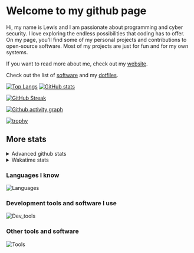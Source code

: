 # Welcome to my github page
Hi, my name is Lewis and I am passionate about programming and cyber security. I love exploring the endless possibilities that coding has to offer. On my page, you'll find some of my personal projects and contributions to open-source software. Most of my projects are just for fun and for my own systems.

If you want to read more about me, check out my [website](https://awesomelewis2007.github.io/).

Check out the list of [software](https://github.com/awesomelewis2007/awesomelewis2007/blob/master/software.md) and my [dotfiles](https://github.com/awesomelewis2007/dotfiles).



[![Top Langs](https://github-readme-stats.vercel.app/api/top-langs/?username=awesomelewis2007&hide=html,css,jupyter%20notebook&langs_count=10&layout=compact&theme=transparent&exclude_repo=GPT-code-repository)](https://github.com/anuraghazra/github-readme-stats) [![GitHub stats](https://github-readme-stats.vercel.app/api?username=awesomelewis2007&show_icons=true&theme=transparent)](https://github.com/anuraghazra/github-readme-stats)

[![GitHub Streak](https://streak-stats.demolab.com?user=Awesomelewis2007&theme=transparent)](https://git.io/streak-stats)

[![Github activity graph](https://github-readme-activity-graph.vercel.app/graph?username=awesomelewis2007&theme=github-compact&area=true)](https://github.com/ashutosh00710/github-readme-activity-graph)

[![trophy](https://github-profile-trophy.vercel.app/?username=awesomelewis2007&theme=darkhub)](https://github.com/ryo-ma/github-profile-trophy)

## More stats
<details close>
<summary>Advanced github stats</summary>
<br>
  
![Metrics](https://raw.githubusercontent.com/awesomelewis2007/awesomelewis2007/master/github-metrics.svg)
  
</details>

<details close>
<summary>Wakatime stats</summary>
<br>

<!--START_SECTION:waka-->

```text
Python       1 hr 19 mins    ████████▓░░░░░░░░░░░░░░░░   34.03 %
Markdown     56 mins         ██████░░░░░░░░░░░░░░░░░░░   24.41 %
JavaScript   42 mins         ████▓░░░░░░░░░░░░░░░░░░░░   18.08 %
CSS          21 mins         ██▒░░░░░░░░░░░░░░░░░░░░░░   09.22 %
HTML         14 mins         █▓░░░░░░░░░░░░░░░░░░░░░░░   06.04 %
YAML         4 mins          ▓░░░░░░░░░░░░░░░░░░░░░░░░   02.08 %
Other        3 mins          ▒░░░░░░░░░░░░░░░░░░░░░░░░   01.46 %
JSON         3 mins          ▒░░░░░░░░░░░░░░░░░░░░░░░░   01.42 %
Text         2 mins          ▒░░░░░░░░░░░░░░░░░░░░░░░░   01.22 %
C++          2 mins          ▒░░░░░░░░░░░░░░░░░░░░░░░░   00.93 %
C            1 min           ░░░░░░░░░░░░░░░░░░░░░░░░░   00.66 %
Bash         0 secs          ░░░░░░░░░░░░░░░░░░░░░░░░░   00.34 %
TOML         0 secs          ░░░░░░░░░░░░░░░░░░░░░░░░░   00.08 %
Makefile     0 secs          ░░░░░░░░░░░░░░░░░░░░░░░░░   00.04 %
```

<!--END_SECTION:waka-->
</details>

### Languages I know
![Languages](https://skillicons.dev/icons?i=python,cpp,cs,c,javascript,nodejs,dotnet,bash,css,html,rust)
### Development tools and software I use
![Dev_tools](https://skillicons.dev/icons?i=git,docker,github,googlecloud,vscode,visualstudio,raspberrypi,linux,powershell,replit)
### Other tools and software
![Tools](https://skillicons.dev/icons?i=blender,ps,pr,ai,xd,figma)
